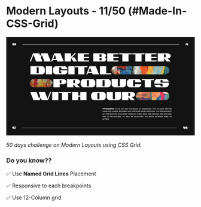 # Modern Layouts - 11/50 (#Made-In-CSS-Grid)

![Screenshot](/assets/images/Layout-11-screenshot.png)

_50 days challenge on Modern Layouts using CSS Grid._

### Do you know??

✅ Use **Named Grid Lines** Placement

✅ Responsive to each breakpoints

✅ Use 12-Column grid
